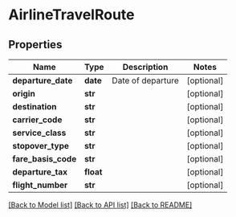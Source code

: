 # AirlineTravelRoute

## Properties
Name | Type | Description | Notes
------------ | ------------- | ------------- | -------------
**departure_date** | **date** | Date of departure | [optional] 
**origin** | **str** |  | [optional] 
**destination** | **str** |  | [optional] 
**carrier_code** | **str** |  | [optional] 
**service_class** | **str** |  | [optional] 
**stopover_type** | **str** |  | [optional] 
**fare_basis_code** | **str** |  | [optional] 
**departure_tax** | **float** |  | [optional] 
**flight_number** | **str** |  | [optional] 

[[Back to Model list]](../README.md#documentation-for-models) [[Back to API list]](../README.md#documentation-for-api-endpoints) [[Back to README]](../README.md)


